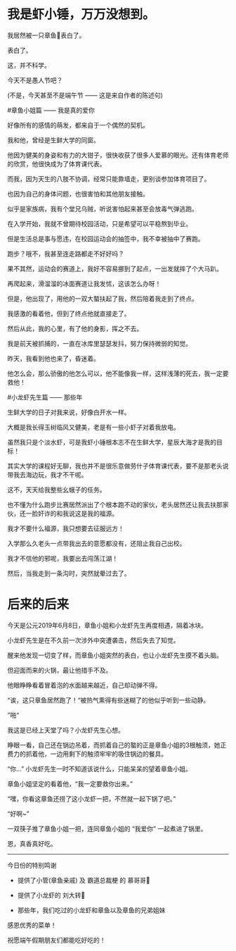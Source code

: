 # 我是虾小锤，万万没想到。

我居然被一只章鱼🐙表白了。

表白了。

这，并不科学。

今天不是愚人节吧？

(不是，今天甚至不是端午节 —— 这是来自作者的陈述句)

#章鱼小姐篇 —— 我是真的爱你

好像所有的感情的萌发，都来自于一个偶然的契机。

我和他，曾经是生鲜大学的同窗。

他因为健美的身姿和有力的大钳子，很快收获了很多人爱慕的眼光。还有体育老师的欣赏，他很快成为了体育课代表。

而我，因为天生的八肢不协调，经常只能靠墙走，更别谈参加体育项目了。

也因为自己的身体问题，也很害怕和其他朋友接触。

似乎是家族病，我有个堂兄乌贼，听说害怕起来甚至会放毒气弹逃跑。

在入学开始，我就不曾期待校园活动，只是希望可以平稳熬到毕业。

但是生活总是事与愿违，在校园运动会的抽签中，我不幸被抽中了赛跑。

跑步？哦不，我甚至连走路都走不好好吗？

果不其然，运动会的赛道上，我好不容易挪到了起点，一出发就摔了个大马趴。

再爬起来，滑溜溜的冰面赛道让我发怵，这该怎么办呀！

但是，他出现了，用他的一双大螯扶起了我，然后陪着我走到了终点。

我感激的看着他，但到了终点他就直接走了。

然后从此，我的心里，有了他的身影，挥之不去。

我是前天被抓捕的，一直在冰库里瑟瑟发抖，努力保持微弱的知觉。

昨天，我看到他也来了，昏迷着。

他怎么会，那么骄傲的他怎么可以，他不能像我一样，这样浅薄的死去，我一定要救他！

#小龙虾先生篇 —— 那些年

生鲜大学的日子对我来说，好像白开水一样。

大概是我长得玉树临风又健美，老是有一些小虾子对着我放电。

虽然我只是个淡水虾，可是我虾小锤根本志不在生鲜大学，星辰大海才是我的目标！

其实大学的课程好无聊，我也并不是很乐意做劳什子体育课代表，要不是那老头说带我去海边玩，我才不干呢。

这不，天天给我整些幺蛾子的任务。

也不懂为什么跑步比赛居然派出了个根本跑不动的家伙，老头居然还让我去扶那家伙，还一脸奸诈的和我说这是我的福源。

我才不要什么福源，我只想要去征服远方！

入学那么久老头一点带我出去的意愿都没有，还阻止我自己出校。

我才不信他的邪呢，我要出去闯荡江湖！

然后，当我走到一条沟时，突然就晕过去了。

# 后来的后来

今天是公元2019年6月8日，章鱼小姐和小龙虾先生再度相遇，隔着冰块。

小龙虾先生是在不久前一次涉外中突遭袭击，然后失去了知觉。



醒来他发现一切变了样，而章鱼小姐突然的表白，也让小龙虾先生摸不着头脑。

但迎面而来的火锅，最让他措手不及。

他眼睁睁看着冒着泡的水面越来越近，自己却动弹不得。



“诶，这只章鱼居然跑了！“被热气熏得有些迷糊了的他似乎听到一些动静。

”啪“

我这是已经上天堂了吗？小龙虾先生心想。

睁眼一看，自己还在锅边吊着，而抓着自己的螯的正是章鱼小姐的3根触须，她正费力的抓着他，一边用剩下的触须牢牢的吸住锅边的餐具。

“你...” 小龙虾先生一时不知道该说什么，只能呆呆的望着章鱼小姐。

章鱼小姐坚定的看着他，“我一定要救你出来。”

“嘿，你看这章鱼还捞了这小龙虾一把，不然就一起下锅了吧。”

“好啊~”

 一双筷子推了章鱼小姐一把，连同章鱼小姐的 “我爱你” 一起煮进了锅里。

恩，真香真好吃。


***

今日份的特别鸣谢

 - 提供了小管(章鱼亲戚) 及 霸道总裁梗 的 慕哥哥🌸

 - 提供了小龙虾的 刘大转🌸

 - 那些年，我们吃过的小龙虾和章鱼以及章鱼的兄弟姐妹


感恩优秀的菜单！

祝愿端午假期朋友们都能吃好吃的！



